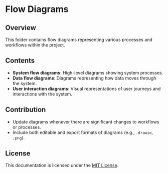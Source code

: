 # Flow Diagrams

## Overview
This folder contains flow diagrams representing various processes and workflows within the project.

## Contents
- **System flow diagrams**: High-level diagrams showing system processes.
- **Data flow diagrams**: Diagrams representing how data moves through the system.
- **User interaction diagrams**: Visual representations of user journeys and interactions with the system.

## Contribution
- Update diagrams whenever there are significant changes to workflows or processes.
- Include both editable and export formats of diagrams (e.g., `.drawio`, `.png`).

## License
This documentation is licensed under the [MIT License](../../LICENSE).
